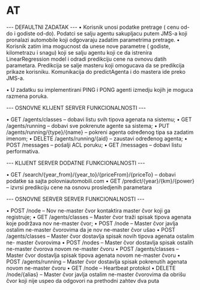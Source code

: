 # AT
--- DEFAULTNI ZADATAK ---
• Korisnik unosi podatke pretrage ( cenu od-do i godiste od-do). Podatci se salju agentu sakupljacu putem JMS-a koji pronalazi 
automobile koji odgovaraju zadatim parametrima pretrage.
• Korisnik zatim ima mogucnost da unese nove parametre ( godiste, kilometrazu i snagu) koji se salju agentu koji ce da istrenira 
LinearRegression model i odradi predikciju cene na ovnovu datih parametara. Predikcija se salje masteru koji omogucava da se 
predikcija prikaze korisniku. Komunikacija do predictAgenta i do mastera ide preko JMS-a.

• U zadatku su implementirani PING i PONG agenti izmedju kojih je moguca razmena poruka. 

--- OSNOVNE KLIJENT SERVER FUNKCIONALNOSTI ---

• GET /agents/classes – dobavi listu svih tipova agenata na sistemu;
• GET /agents/running – dobavi sve pokrenute agente sa sistema;
• PUT /agents/running/{type}/{name} – pokreni agenta određenog tipa sa zadatim imenom;
• DELETE /agents/running/{aid} – zaustavi određenog agenta;
• POST /messages – pošalji ACL poruku;
• GET /messages – dobavi listu performativa.

--- KLIJENT SERVER DODATNE FUNKCIONALNOSTI ---

• GET /search/{year_from}/{year_to}/{priceFrom}/{priceTo} – dobavi podatke sa sajta polovniautomobili.com
• GET /predict/{year}/{km}/{power} – izvrsi predikciju cene na osnovu prosledjenih parametara

--- OSNOVNE SERVER SERVER FUNKCIONALNOSTI ---

• POST /node – Nov ne-master čvor kontaktira master čvor koji ga registruje;
• GET /agents/classes – Master čvor traži spisak tipova agenata koje podržava nov ne-master čvor;
• POST /node – Master čvor javlja ostalim ne-master čvorovima da je nov ne-master čvor ušao
• POST /agents/classes – Master čvor dostavlja spisak novih tipova agenata ostalim ne- master čvorovima
• POST /nodes – Master čvor dostavlja spisak ostalih ne-master čvorova novom ne-master čvoru
• POST /agents/classes – Master čvor dostavlja spisak tipova agenata novom ne-master čvoru
• POST /agents/running – Master čvor dostavlja spisak pokrenutih agenata novom ne-master čvoru
• GET /node – Heartbeat protokol
• DELETE /node/{alias} – Master čvor javlja ostalim ne-master čvorovima da obrišu čvor koji nije uspeo da odgovori na prethodni 
zahtev dva puta
